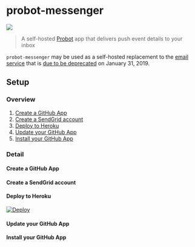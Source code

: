 # probot-messenger

[![](https://api.travis-ci.org/gjtorikian/probot-messenger.svg?branch=master)](https://travis-ci.org/gjtorikian/probot-messenger/)

> A self-hosted [Probot](https://github.com/probot/probot) app that delivers push event details to your inbox

`probot-messenger` may be used as a self-hosted replacement to the [email service](https://github.com/github/github-services/blob/f9e3a6b98d76d9964a6613d581164039b8d54d89/lib/services/email.rb) that is [due to be deprecated](https://developer.github.com/changes/2018-04-25-github-services-deprecation/) on January 31, 2019.

## Setup

### Overview

1. [Create a GitHub App](create-a-github-app)
1. [Create a SendGrid account](create-a-sendgrid-account)
1. [Deploy to Heroku](deploy-to-heroku)
1. [Update your GitHub App](update-your-github-app)
1. [Install your GitHub App](install-your-github-app)

### Detail

#### Create a GitHub App

#### Create a SendGrid account

#### Deploy to Heroku

[![Deploy](https://www.herokucdn.com/deploy/button.svg)](https://heroku.com/deploy?template=https://github.com/gjtorikian/probot-messenger/tree/master)

#### Update your GitHub App

#### Install your GitHub App

